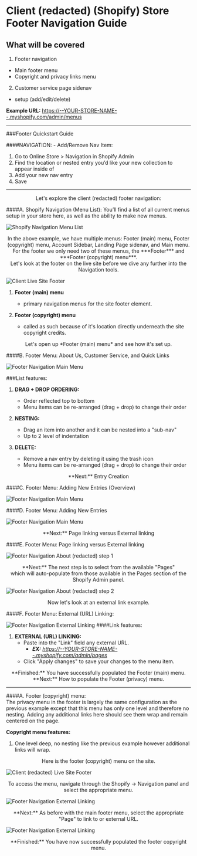 # Client (redacted) (Shopify) Store Footer Navigation Guide

## What will be covered
1. Footer navigation 
  * Main footer menu
  * Copyright and privacy links menu
2. Customer service page sidenav 
  * setup (add/edit/delete)

**Example URL:** [https://--YOUR-STORE-NAME--.myshopify.com/admin/menus](https://--YOUR-STORE-NAME--.myshopify.com/admin/menus)

***

###Footer Quickstart Guide

####NAVIGATION: - Add/Remove Nav Item:

1. Go to Online Store > Navigation in Shopify Admin
2. Find the location or nested entry you’d like your new collection to appear inside of 
3. Add your new nav entry
4. Save

***

<center>Let's explore the client (redacted) footer navigation:</center>

####A. Shopify Navigation (Menu List): 
You’ll find a list of all current menus setup in your store here, as well as the ability to make new menus.

![Shopify Navigation Menu List](https://i.imgur.com/SuNNgjZ.png)

<center>In the above example, we have multiple menus: Footer (main) menu, Footer (copyright) menu, Account Sidebar, Landing Page sidenav, and Main menu.  For the footer we only need two of these menus, the ***Footer*** and ***Footer (copyright) menu***.</center>

<center>Let's look at the footer on the live site before we dive any further into the Navigation tools.</center>

![Client Live Site Footer](https://i.imgur.com/qIWeMA1.png)

1. **Footer (main) menu**
	- primary navigation menus for the site footer element.

2. **Footer (copyright) menu**
	- called as such because of it's location directly underneath the site copyright credits.

<center>Let's open up *Footer (main) menu* and see how it's set up.</center>

####B. Footer Menu: About Us, Customer Service, and Quick Links

![Footer Navigation Main Menu](https://i.imgur.com/qpkp98c.png)

###List features:
1. **DRAG + DROP ORDERING:**
	- Order reflected top to bottom
	- Menu items can be re-arranged (drag + drop) to change their order

2. **NESTING:**
	- Drag an item into another and it can be nested into a "sub-nav"
	- Up to 2 level of indentation

3. **DELETE:**
	- Remove a nav entry by deleting it using the trash icon
	- Menu items can be re-arranged (drag + drop) to change their order


<center>**Next:** Entry Creation</center>


####C. Footer Menu: Adding New Entries (Overview)

![Footer Navigation Main Menu](https://i.imgur.com/XTQyT4S.png)


####D. Footer Menu: Adding New Entries	

![Footer Navigation Main Menu](https://i.imgur.com/6jZeHsO.png)

<center>**Next:** Page linking versus External linking</center>


####E. Footer Menu: Page linking versus External linking

![Footer Navigation About (redacted) step 1](https://i.imgur.com/yKRzqgT.png)

<center>**Next:**  The next step is to select from the available "Pages" <br />which will auto-populate from those available in the Pages section of the Shopify Admin panel.</center>

![Footer Navigation About (redacted) step 2](https://i.imgur.com/6m7JiVk.png)

<center>Now let's look at an external link example.</center>

####F. Footer Menu: External (URL) Linking:

![Footer Navigation External Linking](https://i.imgur.com/KSaX37L.png)
####Link features:
1. **EXTERNAL (URL) LINKING:**
	- Paste into the "Link" field any external URL.
		- *<strong>EX:</strong> <https://--YOUR-STORE-NAME--.myshopify.com/admin/pages>*
	- Click "Apply changes" to save your changes to the menu item.


<center>**Finished:** You have successfully populated the Footer (main) menu.</center>

<center>**Next:** How to populate the Footer (privacy) menu.</center>


***

####A.  Footer (copyright) menu:  
The privacy menu in the footer is largely the same configuration as the previous example except that this menu has only one level and therefore no nesting.  Adding any additional links here should see them wrap and remain centered on the page.

**Copyright menu features:**

1. One level deep, no nesting like the previous example however additional links will wrap.

<center>Here is the footer (copyright) menu on the site.</center>

![Client (redacted) Live Site Footer](https://i.imgur.com/0HRvGgr.png)

<center>To access the menu, navigate through the Shopify -> Navigation panel and select the appropriate menu.</center>

![Footer Navigation External Linking](https://i.imgur.com/tXkPIiE.png)

<center>**Next:**  As before with the main footer menu, select the appropriate "Page" to link to or external URL.</center>

![Footer Navigation External Linking](https://i.imgur.com/scVHktZ.png)

<center>**Finished:**  You have now successfully populated the footer copyright menu.</center>